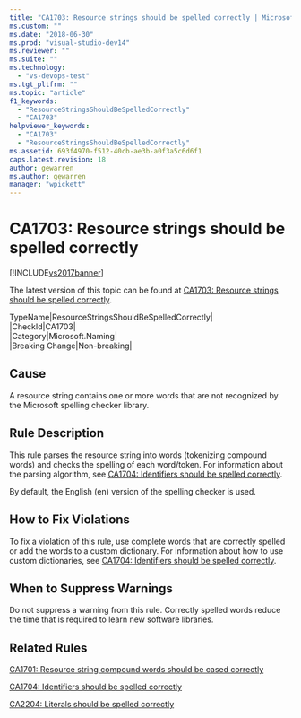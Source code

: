 ```yaml
---
title: "CA1703: Resource strings should be spelled correctly | Microsoft Docs"
ms.custom: ""
ms.date: "2018-06-30"
ms.prod: "visual-studio-dev14"
ms.reviewer: ""
ms.suite: ""
ms.technology: 
  - "vs-devops-test"
ms.tgt_pltfrm: ""
ms.topic: "article"
f1_keywords: 
  - "ResourceStringsShouldBeSpelledCorrectly"
  - "CA1703"
helpviewer_keywords: 
  - "CA1703"
  - "ResourceStringsShouldBeSpelledCorrectly"
ms.assetid: 693f4970-f512-40cb-ae3b-a0f3a5c6d6f1
caps.latest.revision: 18
author: gewarren
ms.author: gewarren
manager: "wpickett"
---
```

# CA1703: Resource strings should be spelled correctly
[!INCLUDE[vs2017banner](../includes/vs2017banner.md)]

The latest version of this topic can be found at [CA1703: Resource strings should be spelled correctly](https://docs.microsoft.com/visualstudio/code-quality/ca1703-resource-strings-should-be-spelled-correctly).  
  
TypeName|ResourceStringsShouldBeSpelledCorrectly|  
|CheckId|CA1703|  
|Category|Microsoft.Naming|  
|Breaking Change|Non-breaking|  
  
## Cause  
 A resource string contains one or more words that are not recognized by the Microsoft spelling checker library.  
  
## Rule Description  
 This rule parses the resource string into words (tokenizing compound words) and checks the spelling of each word/token. For information about the parsing algorithm, see [CA1704: Identifiers should be spelled correctly](../code-quality/ca1704-identifiers-should-be-spelled-correctly.md).  
  
 By default, the English (en) version of the spelling checker is used.  
  
## How to Fix Violations  
 To fix a violation of this rule, use complete words that are correctly spelled or add the words to a custom dictionary. For information about how to use custom dictionaries, see [CA1704: Identifiers should be spelled correctly](../code-quality/ca1704-identifiers-should-be-spelled-correctly.md).  
  
## When to Suppress Warnings  
 Do not suppress a warning from this rule. Correctly spelled words reduce the time that is required to learn new software libraries.  
  
## Related Rules  
 [CA1701: Resource string compound words should be cased correctly](../code-quality/ca1701-resource-string-compound-words-should-be-cased-correctly.md)  
  
 [CA1704: Identifiers should be spelled correctly](../code-quality/ca1704-identifiers-should-be-spelled-correctly.md)  
  
 [CA2204: Literals should be spelled correctly](../code-quality/ca2204-literals-should-be-spelled-correctly.md)




